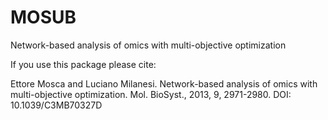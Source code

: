 # MOSUB

Network-based analysis of omics with multi-objective optimization

If you use this package please cite:

Ettore Mosca and Luciano Milanesi. Network-based analysis of omics with multi-objective optimization. Mol. BioSyst., 2013, 9, 2971-2980. DOI: 10.1039/C3MB70327D